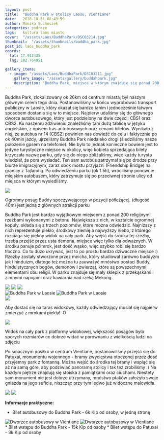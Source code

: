 ```yaml
---
layout: post
title:  "Buddha Park w stolicy Laosu, Vientiane"
date:   2018-10-31 08:43:59
author: Monika Suchoszek
categories: podroze
tags:	kultura laos miasto
cover:  "/assets/Laos/BuddhaPark/DSC03214.jpg"
thumbnail:  "/assets/thumbnails/buddha_park.jpg"
post_id: laos_buddha_park
coords:
  lat: 17.912435
  lng: 102.764951
  
gallery_items:
  - image: "/assets/Laos/BuddhaPark/DSC03211.jpg"
    gallery_image: "/assets/gallery/buddahpark.jpg"
    description: "Buddha Park, miejsce w którym znajduje się ponad 200 niezwykłych posągów religijnych wykonanych z betonu, okolice Vientiane."
---
```


Buddha Park, zlokalizowany ok 26km od centrum miasta, był naszym głównym celem tego dnia. Postanowiliśmy w końcu wypróbować 
transport publiczny w Laosie, który okazał się bardzo tanim i jednocześnie łatwym sposobem dostania się w to miejsce.
Najpierw udaliśmy się do głównego dworca autobusowego, który jest podzielony na dwie części: CBS1 oraz CBS2. Ku naszemu
zdziwieniu znaleźliśmy tam dużą tablicę w języku angielskim, z opisem tras autobusowych oraz cenami biletów. Wynikało z niej,
że autobus nr 14 (CBS2) powinien nas dowieźć do celu i faktycznie po ok 40min jazdy, ujrzeliśmy Buddha Park niedaleko drogi
(śledziliśmy nasze położenie gpsem na telefonie). Nie było to jednak konieczne bowiem jest to jedyne turystyczne miejsce w 
okolicy, więc kobieta sprzedająca bilety krzyczała nazwę parku, gdy się do niego zbliżaliśmy, więc każdy turysta wiedział, 
że pora wysiadać. Ten sam autobus zatrzymał się po drodze przy biurze imigracyjnym, zaraz
obok mostu przyjaźni (Friendship Bridge) na granicy z Tajlandią. Po odwiedzeniu parku (ok 1.5h), wróciliśmy ponownie miejskim 
autobusem, który zatrzymuje się po przeciwnej stronie ulicy od miejsca w którym wysiedliśmy. 

<img src="/assets/Laos/BuddhaPark/DSC03214.jpg"/>
<p class="caption">Ogromny posąg Buddy spoczywającego w pozycji półleżącej, (długość 40m) jest jedną z głównych atrakcji parku</p>

Buddha Park jest bardzo wyjątkowym miejscem z ponad 200 religijnymi rzeźbami wykonanymi z betonu. Największa  z nich, w kształcie
ogromnej kopuły, składa się z trzech poziomów, które można odwiedzić. Najniższy z nich reprezentuje piekło, środkowy ziemię a
najwyższy niebo, z którego rozciaga się piękny widok na cały park. Aby wejść do środka tej rzeźby, trzeba przejść przez
usta demona, miejsce więc tylko dla odważnych. W środku panuje półmrok, jest dość wąsko, więc szybko robi się bardzo tłoczno.
Co tu dużo ukrywać, jest to po prostu bardzo dziwaczne miejsce :) Rzeźby zostały stworzone przez mnicha, który studiował zarówno buddyzm
jak i hinduizm, dlatego też można tu zauważyć mnóstwo postaci Buddy, hinduistycznych bogów, demonów i zwierząt, które są
powszechnymi elementami obu religii. W parku znajduje się mały sklepik z przekąskami i zimnymi napojami oraz kawiarnia nad rzeką
Mekong.  

<img src="/assets/Laos/BuddhaPark/DSC03228.jpg">
<img src="/assets/Laos/BuddhaPark/DSC03211.jpg">
<img src="/assets/Laos/BuddhaPark/DSC03239.jpg">

<div class="row">
  <img src="/assets/Laos/BuddhaPark/DSC03210.jpg" class="column-50" alt="Buddha Park w Laosie" />
  <img src="/assets/Laos/BuddhaPark/IMG_20180413_110811403.jpg" class="column-50" alt="Buddha Park w Laosie" />
</div>

<img src="/assets/Laos/BuddhaPark/IMG_20180413_111236224_LL.jpg">
<p class="caption">Aby dostać się na taras widokowy, każdy odwiedzający musiał się najpierw zmierzyć z mrokami piekła! :O</p>
<img src="/assets/Laos/BuddhaPark/DSC03249.jpg">
<p class="caption">Widok na cały park z platformy widokowej, większość posągów była sporych rozmiarów co dobrze widać w 
porównaniu z wielkością ludzi na zdjęciu </p>

Po smacznym posiłku w centrum Vientiane, postanowiliśmy przejść się do Patuxai, monumentu wojennego - bramy zwycięstwa 
otoczonej przez dość przyjemny park z fontanną. Można wejść do środka tej bramy i wspiąć się aż na samą góre, aby podziwiać
panoramę stolicy i tak też zrobiliśmy :) Na każdym piętrze znajdują się stoiska z pamiątkami oraz ciuchami. Niestety sam
monument nie jest dobrze utrzymany, mnóstwo ptaków założyło swoje gniazda na jego suficie, niszcząc przy tym ledwo już 
widoczne malowidła.
 
<img src="/assets/Laos/BuddhaPark/DSC03264.jpg" />
<img src="/assets/Laos/BuddhaPark/DSC03266.jpg" />

__Informacje praktyczne:__
  * Bilet autobusowy do Buddha Park - 6k Kip od osoby, w jedną stronę
  <div class="row">
  <img src="/assets/Laos/BuddhaPark/IMG_20180413_093157285_01.jpg" class="column-50" alt="Dworzec autobusowy w Vientiane" />
  <img src="/assets/Laos/BuddhaPark/IMG_20180413_093202676_01.jpg" class="column-50" alt="Dworzec autobusowy w Vientiane" />
</div>
  * Bilet wstępu do Buddha Park - 15k Kip od osoby
  * Bilet wstępu do Patuxai - 3k Kip od osoby
